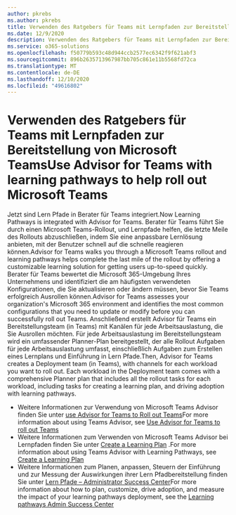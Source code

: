 ```yaml
---
author: pkrebs
ms.author: pkrebs
title: Verwenden des Ratgebers für Teams mit Lernpfaden zur Bereitstellung von Microsoft Teams
ms.date: 12/9/2020
description: Verwenden des Ratgebers für Teams mit Lernpfaden zur Bereitstellung von Microsoft Teams
ms.service: o365-solutions
ms.openlocfilehash: f50779b593c48d944ccb2577ec6342f9f621abf3
ms.sourcegitcommit: 896b2635713967987bb705c861e11b5568fd72ca
ms.translationtype: MT
ms.contentlocale: de-DE
ms.lasthandoff: 12/10/2020
ms.locfileid: "49616802"
---
```

# <a name="use-advisor-for-teams-with-learning-pathways-to-help-roll-out-microsoft-teams"></a><span data-ttu-id="4753c-103">Verwenden des Ratgebers für Teams mit Lernpfaden zur Bereitstellung von Microsoft Teams</span><span class="sxs-lookup"><span data-stu-id="4753c-103">Use Advisor for Teams with learning pathways to help roll out Microsoft Teams</span></span>
<span data-ttu-id="4753c-104">Jetzt sind Lern Pfade in Berater für Teams integriert.</span><span class="sxs-lookup"><span data-stu-id="4753c-104">Now Learning Pathways is integrated with Advisor for Teams.</span></span> <span data-ttu-id="4753c-105">Berater für Teams führt Sie durch einen Microsoft Teams-Rollout, und Lernpfade helfen, die letzte Meile des Rollouts abzuschließen, indem Sie eine anpassbare Lernlösung anbieten, mit der Benutzer schnell auf die schnelle reagieren können.</span><span class="sxs-lookup"><span data-stu-id="4753c-105">Advisor for Teams walks you through a Microsoft Teams rollout and learning pathways helps complete the last mile of the rollout by offering a customizable learning solution for getting users up-to-speed quickly.</span></span> <span data-ttu-id="4753c-106">Berater für Teams bewertet die Microsoft 365-Umgebung Ihres Unternehmens und identifiziert die am häufigsten verwendeten Konfigurationen, die Sie aktualisieren oder ändern müssen, bevor Sie Teams erfolgreich Ausrollen können.</span><span class="sxs-lookup"><span data-stu-id="4753c-106">Advisor for Teams assesses your organization's Microsoft 365 environment and identifies the most common configurations that you need to update or modify before you can successfully roll out Teams.</span></span> <span data-ttu-id="4753c-107">Anschließend erstellt Advisor für Teams ein Bereitstellungsteam (in Teams) mit Kanälen für jede Arbeitsauslastung, die Sie Ausrollen möchten. Für jede Arbeitsauslastung im Bereitstellungsteam wird ein umfassender Planner-Plan bereitgestellt, der alle Rollout Aufgaben für jede Arbeitsauslastung umfasst, einschließlich Aufgaben zum Erstellen eines Lernplans und Einführung in Lern Pfade.</span><span class="sxs-lookup"><span data-stu-id="4753c-107">Then, Advisor for Teams creates a Deployment team (in Teams), with channels for each workload you want to roll out. Each workload in the Deployment team comes with a comprehensive Planner plan that includes all the rollout tasks for each workload, including tasks for creating a learning plan, and driving adoption with learning pathways.</span></span>

- <span data-ttu-id="4753c-108">Weitere Informationen zur Verwendung von Microsoft Teams Advisor finden Sie unter [use Advisor for Teams to Roll out Teams](https://docs.microsoft.com/microsoftteams/use-advisor-teams-roll-out)</span><span class="sxs-lookup"><span data-stu-id="4753c-108">For more information about using Teams Advisor, see [Use Advisor for Teams to roll out Teams](https://docs.microsoft.com/microsoftteams/use-advisor-teams-roll-out)</span></span>
- <span data-ttu-id="4753c-109">Weitere Informationen zum Verwenden von Microsoft Teams Advisor bei Lernpfaden finden Sie unter [Create a Learning Plan](https://docs.microsoft.com/microsoftteams/use-advisor-teams-roll-out#create-a-learning-plan) .</span><span class="sxs-lookup"><span data-stu-id="4753c-109">For more information about using Teams Advisor with Learning Pathways, see [Create a Learning Plan](https://docs.microsoft.com/microsoftteams/use-advisor-teams-roll-out#create-a-learning-plan)</span></span>
- <span data-ttu-id="4753c-110">Weitere Informationen zum Planen, anpassen, Steuern der Einführung und zur Messung der Auswirkungen ihrer Lern Pfadbereitstellung finden Sie unter [Lern Pfade – Administrator Success Center](custom_successcenter.md)</span><span class="sxs-lookup"><span data-stu-id="4753c-110">For more information about how to plan, customize, drive adoption, and measure the impact of your learning pathways deployment, see the [Learning pathways Admin Success Center](custom_successcenter.md)</span></span>